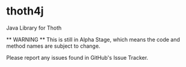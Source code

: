 thoth4j
=======

Java Library for Thoth


** WARNING **
This is still in Alpha Stage, which means the code and method names are subject to change.


Please report any issues found in GitHub's Issue Tracker.